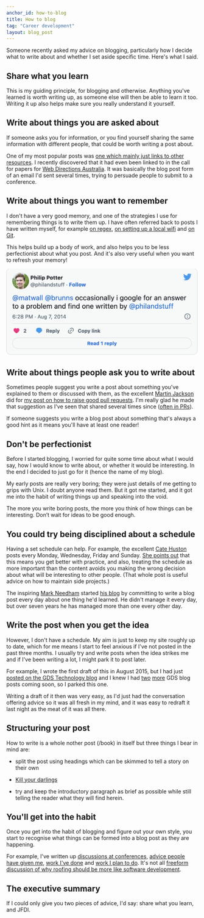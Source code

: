 ```yaml
---
anchor_id: how-to-blog
title: How to blog
tag: "Career development"
layout: blog_post
---
```


Someone recently asked my advice on blogging, particularly how I decide what to write about and whether I set aside specific time. Here's what I said.

## Share what you learn

This is my guiding principle, for blogging and otherwise. Anything you've learned is worth writing up, as someone else will then be able to learn it too. Writing it up also helps make sure you really understand it yourself.

## Write about things you are asked about

If someone asks you for information, or you find yourself sharing the same information with different people, that could be worth writing a post about.

One of my most popular posts was [one which mainly just links to other resources](http://www.annashipman.co.uk/jfdi/conference-speaking.html). I
recently discovered that it had even been linked to in the call for papers for [Web
Directions Australia](http://www.webdirections.org/wd15/cfp.html). It was basically the blog post form of an email I'd sent several times, trying to persuade people to submit to a conference.

## Write about things you want to remember

I don't have a very good memory, and one of the strategies I use for remembering
things is to write them up. I have often referred back to posts I have written
myself, for example [on regex](http://www.annashipman.co.uk/jfdi/some-regex-in-the-form-of-a-picture.html), [on setting up a local wifi](http://www.annashipman.co.uk/jfdi/roof-hacking.html) and [on Git](https://gdstechnology.blog.gov.uk/2014/06/04/using-git-to-refactor-vcloud-tools-into-separate-gems/).

This helps build up a body of work, and also helps you to be less perfectionist
about what you post. And it's also very useful when you want to refresh your memory!

![Tweet from @phillandstuff: "occasionally i google for an answer to a problem and find one written by @philandstuff"](/img/twitter/philandstuff.png)

## Write about things people ask you to write about

Sometimes people suggest you write a post about something you've explained to
them or discussed with them, as the excellent [Martin Jackson](https://twitter.com/actionjack) did for [my post on how to raise good pull requests](http://www.annashipman.co.uk/jfdi/good-pull-requests.html). I'm really glad he made that
suggestion as I've seen that shared several times since ([often in PRs](https://github.com/gds-operations/vcloud-launcher/pull/99#issuecomment-111081975)).

If someone suggests you write a blog post about something that's always a good hint as it means you'll have at least one reader!

## Don't be perfectionist

Before I started blogging, I worried for quite some time about what I would say, how I would know to write about, or whether it would be interesting. In the end I decided to just go for it (hence the name of my blog).

My early posts are really very boring; they were just details of me getting to grips with Unix. I doubt anyone read them. But it got me started, and it got me into the habit of writing things up and speaking into the void.

The more you write boring posts, the more you think of how things can be interesting. Don’t wait for ideas to be good enough.

## You could try being disciplined about a schedule

Having a set schedule can help. For example, the excellent [Cate Huston](https://twitter.com/catehstn) posts every Monday, Wednesday, Friday and Sunday. [She points out](http://www.catehuston.com/blog/2014/04/25/5-strategies-for-making-progress-on-side-projects/) that this means you get better with practice, and also, treating the schedule as more important than the content avoids you making the wrong decision about what will be interesting to other people. (That whole post is useful advice on how to maintain side projects.)

The inspiring [Mark Needham](https://twitter.com/markhneedham) started [his blog](http://www.markhneedham.com/) by committing to write a blog post every day about one thing he'd learned. He didn't manage it every day, but over seven years he has managed more than one every other day.

## Write the post when you get the idea

However, I don't have a schedule. My aim is just to keep my site roughly up to date, which for me means I start to feel anxious if I've not posted in the past three months. I usually try and write posts when the idea strikes me and if I've been writing a lot, I might park it to post later.

For example, I wrote the first draft of this in August 2015, but I had just [posted on the GDS Technology blog](https://gdstechnology.blog.gov.uk/2015/07/24/a-career-path-for-technologists-at-gds/) and I knew I had [two](https://gds.blog.gov.uk/2015/09/08/building-a-platform-to-host-digital-services/) [more](https://gdstechnology.blog.gov.uk/2015/10/27/looking-at-open-source-paas-technologies/) GDS blog posts coming soon, so I parked this one.

Writing a draft of it then was very easy, as I'd just had the conversation offering advice so it was all fresh in my mind, and it was easy to redraft it last night as the meat of it was all there.

## Structuring your post

How to write is a whole nother post (/book) in itself but three things I bear in mind are:

- split the post using headings which can be skimmed to tell a story on their own
- [Kill your darlings](http://www.slate.com/blogs/browbeat/2013/10/18/_kill_your_darlings_writing_advice_what_writer_really_said_to_murder_your.html)

- try and keep the introductory paragraph as brief as possible while still telling the reader what they will find herein.

## You'll get into the habit

Once you get into the habit of blogging and figure out your own style, you start to recognise what things can be formed into a blog post as they are happening.

For example, I've written up [discussions at conferences](http://www.annashipman.co.uk/jfdi/code-sharing.html), [advice people have given me](http://www.annashipman.co.uk/jfdi/how-to-estimate.html), [work I've done](http://www.annashipman.co.uk/jfdi/mobile-browsing.html) and [work I plan to do](http://www.annashipman.co.uk/jfdi/preparation-begins-for-javascript-talk.html). It's not all [freeform discussion of why roofing should be more like software development](http://www.annashipman.co.uk/jfdi/roof-bug-fixing.html).

## The executive summary

If I could only give you two pieces of advice, I'd say: share what you learn, and JFDI.
